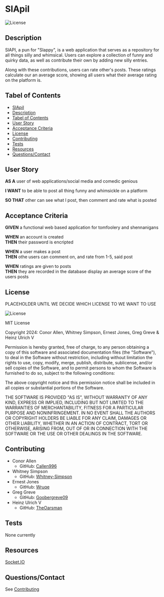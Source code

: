 # SlApiI

![License](https://img.shields.io/badge/License-MIT-yellow.svg)

## Description

SlAPI, a pun for "Slappy", is a web application that serves as a repository for all things silly and whimsical. Users can explore a collection of funny and quirky data, as well as contribute their own by adding new silly entries.

Along with these contributions, users can rate other's posts. These ratings calculate our an average score, showing all users what their average rating on the platform is.

## Tabel of Contents

- [SlApiI](#slapii)<br>
- [Description](#description)<br>
- [Tabel of Contents](#tabel-of-contents)<br>
- [User Story](#user-story)<br>
- [Acceptance Criteria](#acceptance-criteria)<br>
- [License](#license)<br>
- [Contributing](#contributing)<br>
- [Tests](#tests)<br>
- [Resources](#resources)<br>
- [Questions/Contact](#questionscontact)

## User Story

**AS A** user of web applications/social media and comedic genious <br>

**I WANT** to be able to post all thing funny and whimsickle on a platform <br>

**SO THAT** other can see what I post, then comment and rate what is posted

## Acceptance Criteria

**GIVEN** a functional web based application for tomfoolery and shennanigans

**WHEN** an account is created <br>
**THEN** their password is encripted

**WHEN** a user makes a post <br>
**THEN** othe users can comment on, and rate from 1-5, said post

**WHEN** ratings are given to posts <br>
**THEN** they are recorded in the database display an average score of the users posts

## License

PLACEHOLDER UNTIL WE DECIDE WHICH LICENSE TO WE WANT TO USE

![License](https://img.shields.io/badge/License-MIT-yellow.svg)

MIT License

Copyright 2024: Conor Allen, Whitney Simpson, Ernest Jones, Greg Greve & Heinz Ulrich V

Permission is hereby granted, free of charge, to any person obtaining a copy
of this software and associated documentation files (the "Software"), to deal
in the Software without restriction, including without limitation the rights
to use, copy, modify, merge, publish, distribute, sublicense, and/or sell
copies of the Software, and to permit persons to whom the Software is
furnished to do so, subject to the following conditions:

The above copyright notice and this permission notice shall be included in all
copies or substantial portions of the Software.

THE SOFTWARE IS PROVIDED "AS IS", WITHOUT WARRANTY OF ANY KIND, EXPRESS OR
IMPLIED, INCLUDING BUT NOT LIMITED TO THE WARRANTIES OF MERCHANTABILITY,
FITNESS FOR A PARTICULAR PURPOSE AND NONINFRINGEMENT. IN NO EVENT SHALL THE
AUTHORS OR COPYRIGHT HOLDERS BE LIABLE FOR ANY CLAIM, DAMAGES OR OTHER
LIABILITY, WHETHER IN AN ACTION OF CONTRACT, TORT OR OTHERWISE, ARISING FROM,
OUT OF OR IN CONNECTION WITH THE SOFTWARE OR THE USE OR OTHER DEALINGS IN THE
SOFTWARE.

## Contributing

- Conor Allen
  - GitHub: [Callen996](https://github.com/callen996)
- Whitney Simpson
  - GitHub: [Whitney-Simpson](https://github.com/Whitney-Simpson)
- Ernest Jones
  - GitHub: [Wruqe](https://github.com/Wruqe)
- Greg Greve
  - GitHub: [Goobergreve09](https://github.com/Goobergreve09)
- Heinz Ulrich V
  - GitHub: [TheOarsman](https://github.com/TheOarsman)

## Tests

None currently

## Resources

[Socket.IO](https://socket.io/)

## Questions/Contact

See [Contributing](#contributing)
